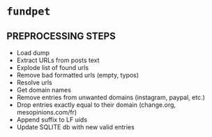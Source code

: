 # `fundpet`

## PREPROCESSING STEPS

* Load dump
* Extract URLs from posts text
* Explode list of found urls
* Remove bad formatted urls (empty, typos)
* Resolve urls
* Get domain names
* Remove entries from unwanted domains (instagram, paypal, etc.)
* Drop entries exactly equal to their domain (change.org, mesopinions.com/fr)
* Append suffix to LF uids
* Update SQLITE db with new valid entries
 
